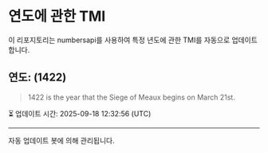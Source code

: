 
# 연도에 관한 TMI

이 리포지토리는 numbersapi를 사용하여 특정 년도에 관한 TMI를 자동으로 업데이트합니다.

## 연도: (1422)
> 1422 is the year that the Siege of Meaux begins on March 21st.

⏳ 업데이트 시간: 2025-09-18 12:32:56 (UTC)

---
자동 업데이트 봇에 의해 관리됩니다.
